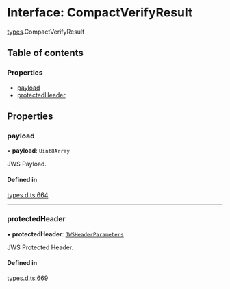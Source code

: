 # Interface: CompactVerifyResult

[types](../modules/types.md).CompactVerifyResult

## Table of contents

### Properties

- [payload](types.CompactVerifyResult.md#payload)
- [protectedHeader](types.CompactVerifyResult.md#protectedheader)

## Properties

### payload

• **payload**: `Uint8Array`

JWS Payload.

#### Defined in

[types.d.ts:664](https://github.com/panva/jose/blob/v3.16.1/src/types.d.ts#L664)

___

### protectedHeader

• **protectedHeader**: [`JWSHeaderParameters`](types.JWSHeaderParameters.md)

JWS Protected Header.

#### Defined in

[types.d.ts:669](https://github.com/panva/jose/blob/v3.16.1/src/types.d.ts#L669)
